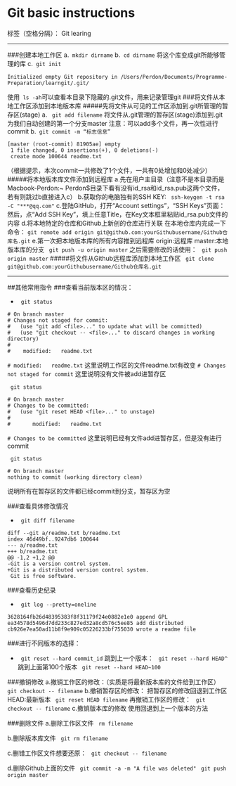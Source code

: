 # Git basic instructions

标签（空格分隔）： Git learing

---

###创建本地工作区
a.` mkdir dirname`
b.` cd dirname` 将这个库变成git所能够管理的库
c.` git init`
```
Initialized empty Git repository in /Users/Perdon/Documents/Programme-Preparation/learngit/.git/
```
 使用` ls -ah`可以查看本目录下隐藏的.git文件，用来记录管理git
###将文件从本地工作区添加到本地版本库
#####先将文件从可见的工作区添加到.git所管理的暂存区(stage)
a. ` git add filename`
将文件从.git管理的暂存区(stage)添加到.git为我们自动创建的第一个分支master
注意：可以add多个文件，再一次性进行commit
b.` git commit -m “标志信息”`
```
[master (root-commit) 81905ae] empty
 1 file changed, 0 insertions(+), 0 deletions(-)
 create mode 100644 readme.txt
```
（根据提示，本次commit一共修改了1个文件，一共有0处增加和0处减少）
#####将本地版本库文件添加到远程库
a.先在用户主目录（注意不是本目录而是Macbook-Perdon:~ Perdon$目录下看有没有id_rsa和id_rsa.pub这两个文件，若有则跳过b直接进入c）
b.获取你的电脑独有的SSH KEY:
` ssh-keygen -t rsa -C "***@qq.com"`
c.登陆GitHub，打开“Account settings”，“SSH Keys”页面：
然后，点“Add SSH Key”，填上任意Title，在Key文本框里粘贴id_rsa.pub文件的内容
d.将本地特定的仓库和Github上新创的仓库进行关联
在本地仓库内完成一下命令：
`git remote add origin git@github.com:yourGithubusername/Github仓库名.git`
e.第一次把本地版本库的所有内容推到远程库
origin:远程库      master:本地版本库的分支
` git push -u origin master`
之后需要修改的话使用：
` git push origin master`
#####将文件从Github远程库添加到本地工作区
` git clone git@github.com:yourGithubusername/Github仓库名.git`

---


##其他常用指令
###查看当前版本区的情况：
- ` git status`
```
# On branch master
# Changes not staged for commit:
#   (use "git add <file>..." to update what will be committed)
#   (use "git checkout -- <file>..." to discard changes in working directory)
#
#    modified:   readme.txt
```
`# modified:   readme.txt`
这里说明工作区的文件readme.txt有改变
`# Changes not staged for commit`
这里说明没有文件被add进暂存区



` git status`
```
# On branch master
# Changes to be committed:
#   (use "git reset HEAD <file>..." to unstage)
#
#       modified:   readme.txt
```
`# Changes to be committed`
这里说明已经有文件add进暂存区，但是没有进行commit



` git status`
```
# On branch master
nothing to commit (working directory clean)
```
说明所有在暂存区的文件都已经commit到分支，暂存区为空

###查看具体修改情况
- ` git diff filename`
```
diff --git a/readme.txt b/readme.txt
index 46d49bf..9247db6 100644
--- a/readme.txt
+++ b/readme.txt
@@ -1,2 +1,2 @@
-Git is a version control system.
+Git is a distributed version control system.
 Git is free software.
```
###查看历史纪录
- ` git log --pretty=oneline`
```
3628164fb26d48395383f8f31179f24e0882e1e0 append GPL
ea34578d5496d7dd233c827ed32a8cd576c5ee85 add distributed
cb926e7ea50ad11b8f9e909c05226233bf755030 wrote a readme file
```
###进行不同版本的选择：
- ` git reset --hard commit_id`
跳到上一个版本：
` git reset --hard HEAD^`
跳到上面第100个版本
` git reset --hard HEAD~100`

###撤销修改
a.撤销工作区的修改：（实质是将最新版本库的文件给到工作区）
` git checkout -- filename`
b.撤销暂存区的修改：
把暂存区的修改回退到工作区
HEAD:最新版本
` git reset HEAD filename`
再撤销工作区的修改：
` git checkout -- filename`
c.撤销版本库的修改
使用回退到上一个版本的方法

###删除文件
a.删除工作区文件
` rm filename`

b.删除版本库文件
` git rm filename`

c.删错工作区文件想要还原：
` git checkout -- filename`

d.删除Github上面的文件
` git commit -a -m "A file was deleted"`
` git push origin master`
